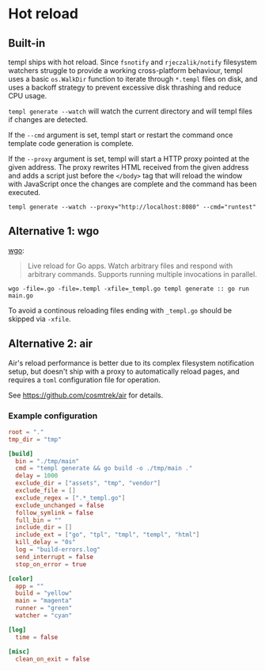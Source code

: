# Hot reload

## Built-in

templ ships with hot reload. Since `fsnotify` and `rjeczalik/notify` filesystem watchers struggle to provide a working cross-platform behaviour, templ uses a basic `os.WalkDir` function to iterate through `*.templ` files on disk, and uses a backoff strategy to prevent excessive disk thrashing and reduce CPU usage.

`templ generate --watch` will watch the current directory and will templ files if changes are detected.

If the `--cmd` argument is set, templ start or restart the command once template code generation is complete.

If the `--proxy` argument is set, templ will start a HTTP proxy pointed at the given address. The proxy rewrites HTML received from the given address and adds a script just before the `</body>` tag that will reload the window with JavaScript once the changes are complete and the command has been executed.

```
templ generate --watch --proxy="http://localhost:8080" --cmd="runtest"
```

## Alternative 1: wgo

[wgo](https://github.com/bokwoon95/wgo):

> Live reload for Go apps. Watch arbitrary files and respond with arbitrary commands. Supports running multiple invocations in parallel.

```
wgo -file=.go -file=.templ -xfile=_templ.go templ generate :: go run main.go
```

To avoid a continous reloading files ending with `_templ.go` should be skipped via `-xfile`.

## Alternative 2: air

Air's reload performance is better due to its complex filesystem notification setup, but doesn't ship with a proxy to automatically reload pages, and requires a `toml` configuration file for operation.

See https://github.com/cosmtrek/air for details.

### Example configuration

```toml title=".air.toml"
root = "."
tmp_dir = "tmp"

[build]
  bin = "./tmp/main"
  cmd = "templ generate && go build -o ./tmp/main ."
  delay = 1000
  exclude_dir = ["assets", "tmp", "vendor"]
  exclude_file = []
  exclude_regex = [".*_templ.go"]
  exclude_unchanged = false
  follow_symlink = false
  full_bin = ""
  include_dir = []
  include_ext = ["go", "tpl", "tmpl", "templ", "html"]
  kill_delay = "0s"
  log = "build-errors.log"
  send_interrupt = false
  stop_on_error = true

[color]
  app = ""
  build = "yellow"
  main = "magenta"
  runner = "green"
  watcher = "cyan"

[log]
  time = false

[misc]
  clean_on_exit = false
```
